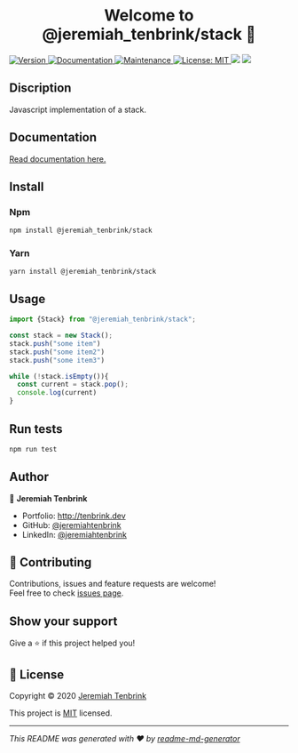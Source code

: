 <h1 align="center">Welcome to @jeremiah_tenbrink/stack 👋</h1>
<p>
  <a href="https://www.npmjs.com/package/@jeremiah_tenbrink/stack" target="_blank">
    <img alt="Version" src="https://img.shields.io/npm/v/@jeremiah_tenbrink/stack.svg">
  </a>
  <a href="https://jeremiahtenbrink.github.io/queue" target="_blank">
    <img alt="Documentation" src="https://img.shields.io/badge/documentation-yes-brightgreen.svg" />
  </a>
  <a href="https://github.com/jeremiahtenbrink/stack/graphs/commit-activity" target="_blank">
    <img alt="Maintenance" src="https://img.shields.io/badge/Maintained%3F-yes-green.svg" />
  </a>
  <a href="https://github.com/jeremiahtenbrink/stack/blob/master/LICENSE" target="_blank">
    <img alt="License: MIT" src="https://img.shields.io/github/license/jeremiahtenbrink/stack" />
  </a>
<a href="https://codeclimate.com/github/jeremiahtenbrink/stack/maintainability"><img src="https://api.codeclimate.com/v1/badges/22861f9c6270a507ff6e/maintainability" /></a>
<a href="https://codeclimate.com/github/jeremiahtenbrink/stack/test_coverage"><img src="https://api.codeclimate.com/v1/badges/22861f9c6270a507ff6e/test_coverage" /></a>
</p>

## Discription

Javascript implementation of a stack.

## Documentation
<a href="https://jeremiahtenbrink.github.io/stack/">
Read documentation here.
</a>


## Install

### Npm

```sh
npm install @jeremiah_tenbrink/stack
```

### Yarn

```shell script
yarn install @jeremiah_tenbrink/stack
```

## Usage

```javascript
import {Stack} from "@jeremiah_tenbrink/stack";

const stack = new Stack();
stack.push("some item")
stack.push("some item2")
stack.push("some item3")

while (!stack.isEmpty()){
  const current = stack.pop();
  console.log(current)
}
```

## Run tests

```sh
npm run test
```

## Author

👤 **Jeremiah Tenbrink**

* Portfolio: http://tenbrink.dev
* GitHub: [@jeremiahtenbrink](https://github.com/jeremiahtenbrink)
* LinkedIn: [@jeremiahtenbrink](https://linkedin.com/in/jeremiahtenbrink)

## 🤝 Contributing

Contributions, issues and feature requests are welcome!<br />Feel free to check [issues page](https://github.com/jeremiahtenbrink/stack/issues). 

## Show your support

Give a ⭐️ if this project helped you!

## 📝 License

Copyright © 2020 [Jeremiah Tenbrink](https://github.com/jeremiahtenbrink)

This project is [MIT](https://github.com/jeremiahtenbrink/stack/blob/master/LICENSE) licensed.

***
_This README was generated with ❤️ by [readme-md-generator](https://github.com/kefranabg/readme-md-generator)_
